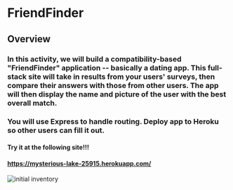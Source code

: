 # FriendFinder

## Overview

### In this activity, we will build a compatibility-based "FriendFinder" application -- basically a dating app. This full-stack site will take in results from your users' surveys, then compare their answers with those from other users. The app will then display the name and picture of the user with the best overall match. 

### You will use Express to handle routing. Deploy app to Heroku so other users can fill it out.

#### Try it at the following site!!!
#### https://mysterious-lake-25915.herokuapp.com/


![initial inventory](/screenshots/initScreen.png)



